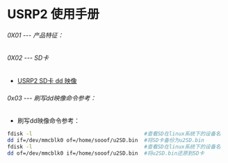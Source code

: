 # USRP2 使用手册


###### 0X01 --- 产品特征：

###### 0X02 --- SD卡

* [USRP2 SD卡 dd 映像](https://s3.amazonaws.com/rfagora/image/USRP2DDimage/u2SD.bin)

###### 0x03 --- 刷写dd映像命令参考：

* 刷写dd映像命令参考：

```Bash
fdisk -l                                    #查看SD在linux系统下的设备名
dd if=/dev/mmcblk0 of=/home/sooof/u2SD.bin  #将SD卡备份为u2SD.bin
fdisk -l                                    #查看SD在linux系统下的设备名
dd of=/dev/mmcblk0 if=/home/sooof/u2SD.bin  #将u2SD.bin还原到SD卡
```
